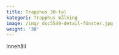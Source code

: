 ```yaml
---
title: Trapphus 30-tal
kategori: Trapphus målning
image: /img/_dsc5549-detail-fönster.jpg
weight: '30'
---
```

Innehåll

